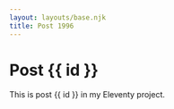 ```yaml
---
layout: layouts/base.njk
title: Post 1996
---
```


# Post {{ id }}

This is post {{ id }} in my Eleventy project.

